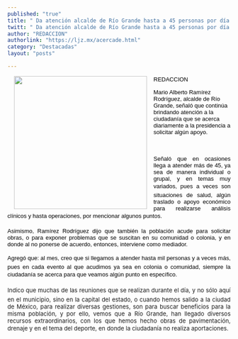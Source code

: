 ```yaml
---
published: "true"
title: " Da atención alcalde de Río Grande hasta a 45 personas por día "
twitt: " Da atención alcalde de Río Grande hasta a 45 personas por día "
author: "REDACCION"
authorlink: "https://ljz.mx/acercade.html"
category: "Destacadas"
layout: "posts"

---
```


<p style="text-align: justify;">
  <img src="http://ljz.mx/images/stories/fotos_abril2013/fotorio.jpg" border="0" width="300" style="margin-left: 15px; margin-right: 15px; float: left;" /><span style="font-family: arial,helvetica,sans-serif;"><span style="color: #000000;"><span style="font-size: small;">REDACCION</span></span></span>
</p>

<span style="font-family: arial,helvetica,sans-serif;"><span style="color: #000000;"><span style="font-size: small;"> </span></span></span>

<span style="font-family: arial,helvetica,sans-serif;"><span style="color: #000000;"><span style="font-size: small;">Mario Alberto Ramírez Rodríguez, alcalde de Río Grande, señaló que continúa brindando atención a la ciudadanía que se acerca diariamente a la presidencia a solicitar algún apoyo.</span></span></span>

 

<span style="font-family: arial,helvetica,sans-serif;"><span style="color: #000000;"><span style="font-size: small;"> </span></span></span>

<p style="text-align: justify;">
  <span style="font-family: arial,helvetica,sans-serif;"><span style="color: #000000;"><span style="font-size: small;"> </span></span></span>
</p>

<span style="font-family: arial,helvetica,sans-serif;"><span style="color: #000000;"><span style="font-size: small;"> </span></span></span>

<p style="text-align: justify;">
  <span style="font-family: arial,helvetica,sans-serif;"><span style="color: #000000;"><span style="font-size: small;">Señaló que en ocasiones llega a atender más de 45, ya sea de manera individual o grupal, y en temas muy variados, pues a veces son situaciones de salud, algún traslado o apoyo económico para realizarse análisis clínicos y hasta operaciones, por mencionar algunos puntos.</span></span></span>
</p>

<span style="font-family: arial,helvetica,sans-serif;"><span style="color: #000000;"><span style="font-size: small;"> </span></span></span>

<p style="text-align: justify;">
  <span style="font-family: arial,helvetica,sans-serif;"><span style="color: #000000;"><span style="font-size: small;"> </span></span></span>
</p>

<span style="font-family: arial,helvetica,sans-serif;"><span style="color: #000000;"><span style="font-size: small;"> </span></span></span>

<p style="text-align: justify;">
  <span style="font-family: arial,helvetica,sans-serif;"><span style="color: #000000;"><span style="font-size: small;">Asimismo, Ramírez Rodríguez dijo que también la población acude para solicitar obras, o para exponer problemas que se suscitan en su comunidad o colonia, y en donde al no ponerse de acuerdo, entonces, interviene como mediador.</span></span></span>
</p>

<span style="font-family: arial,helvetica,sans-serif;"><span style="color: #000000;"><span style="font-size: small;"> </span></span></span>

<p style="text-align: justify;">
  <span style="font-family: arial,helvetica,sans-serif;"><span style="color: #000000;"><span style="font-size: small;"> </span></span></span>
</p>

<span style="font-family: arial,helvetica,sans-serif;"><span style="color: #000000;"><span style="font-size: small;"> </span></span></span>

<p style="text-align: justify;">
  <span style="font-family: arial,helvetica,sans-serif;"><span style="color: #000000;"><span style="font-size: small;">Agregó que: al mes, creo que si llegamos a atender hasta mil personas y a veces más, pues en cada evento al que acudimos ya sea en colonia o comunidad, siempre la ciudadanía se acerca para que veamos algún punto en específico.</span></span></span>
</p>

<span style="font-family: arial,helvetica,sans-serif;"><span style="color: #000000;"><span style="font-size: small;"> </span></span></span>

<p style="text-align: justify;">
  <span style="font-family: arial,helvetica,sans-serif;"><span style="color: #000000;"><span style="font-size: small;"> </span></span></span>
</p>

<span style="font-family: arial,helvetica,sans-serif;"><span style="color: #000000;"><span style="font-size: small;"> </span></span></span>

<p style="text-align: justify;">
  <span style="font-size: small;">Indico que muchas de las reuniones que se realizan durante el día, y no sólo aquí en el municipio, sino en la capital del estado, o cuando hemos salido a la ciudad de México, para realizar diversas gestiones, son para buscar beneficios para la misma población, y por ello, vemos que a Río Grande, han llegado diversos recursos extraordinarios, con los que hemos hecho obras de pavimentación, drenaje y en el tema del deporte, en donde la ciudadanía no realiza aportaciones.</span>
</p>
